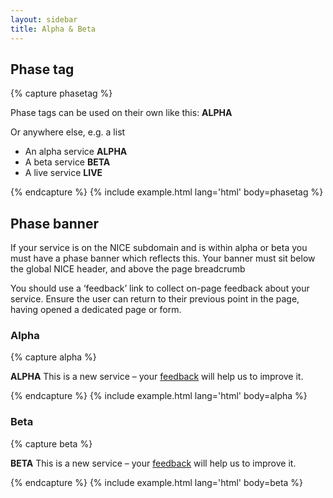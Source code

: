 ```yaml
---
layout: sidebar
title: Alpha & Beta
---
```


## Phase tag

{% capture phasetag %}
<p>
    Phase tags can be used on their own like this:
    <strong class="phase-tag phase-tag--alpha">ALPHA</strong>
</p>
<p>
    Or anywhere else, e.g. a list
</p>
<ul>
    <li>
        An alpha service <strong class="phase-tag phase-tag--alpha">ALPHA</strong>
    </li>
    <li>
        A beta service <strong class="phase-tag phase-tag--beta">BETA</strong>
    </li>
    <li>
        A live service <strong class="phase-tag phase-tag--live">LIVE</strong>
    </li>
</ul>
{% endcapture %}
{% include example.html lang='html' body=phasetag %}

## Phase banner

If your service is on the NICE subdomain and is within alpha or beta you must have a phase banner which reflects this.
Your banner must sit below the global NICE header, and above the page breadcrumb

You should use a ‘feedback’ link to collect on-page feedback about your service. Ensure the user can return to their previous point in the page, having opened a dedicated page or form.

### Alpha

{% capture alpha %}
<p class="phase-banner">
    <span class="phase-banner__tag">
        <strong class="phase-tag phase-tag--alpha">ALPHA</strong>
    </span>
    <span class="phase-banner__label">
       This is a new service – your <a href="#">feedback</a> will help us to improve it.
    </span>
</p>
{% endcapture %}
{% include example.html lang='html' body=alpha %}

### Beta

{% capture beta %}
<p class="phase-banner">
    <span class="phase-banner__tag">
        <strong class="phase-tag phase-tag--beta">BETA</strong>
    </span>
    <span class="phase-banner__label">
       This is a new service – your <a href="#">feedback</a> will help us to improve it.
    </span>
</p>
{% endcapture %}
{% include example.html lang='html' body=beta %}

<!--- ### Live 

{% capture live %}
<p class="phase-banner">
    <span class="phase-banner__tag">
        <strong class="phase-tag phase-tag--live">LIVE</strong>
    </span>
    <span class="phase-banner__label">
        Pathways is a Live Service
    </span>
</p>
{% endcapture %}
{% include example.html lang='html' body=live %}  ---> 
